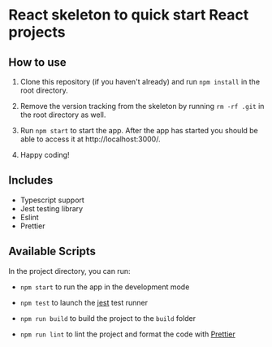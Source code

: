# React skeleton to quick start React projects

## How to use

1. Clone this repository (if you haven't already) and run `npm install` in the root directory.

2. Remove the version tracking from the skeleton by running `rm -rf .git` in the root directory as well.

3. Run `npm start` to start the app. After the app has started you should be able to access it at http://localhost:3000/.

3. Happy coding!

## Includes

* Typescript support
* Jest testing library
* Eslint
* Prettier

## Available Scripts

In the project directory, you can run:

* `npm start` to run the app in the development mode

* `npm test` to launch the [jest](https://jestjs.io) test runner

* `npm run build` to build the project to the `build` folder

* `npm run lint` to lint the project and format the code with [Prettier](https://prettier.io)
